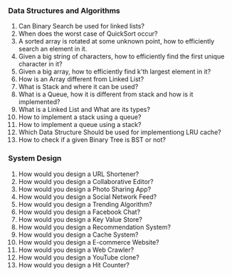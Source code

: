### Data Structures and Algorithms
1.	Can Binary Search be used for linked lists?
2.	When does the worst case of QuickSort occur?
3.	A sorted array is rotated at some unknown point, how to efficiently search an element in it. 
4.	Given a big string of characters, how to efficiently find the first unique character in it?
5.	Given a big array, how to efficiently find k’th largest element in it?
6.	How is an Array different from Linked List?
7.	What is Stack and where it can be used?
8.	What is a Queue, how it is different from stack and how is it implemented?
9.	What is a Linked List and What are its types?
10.	How to implement a stack using a queue?
11.	How to implement a queue using a stack?
12.	Which Data Structure Should be used for implementiong LRU cache?
13.	How to check if a given Binary Tree is BST or not?

### System Design
1.	How would you design a URL Shortener?
2.	How would you design a Collaborative Editor?
3.	How would you design a Photo Sharing App?
4.	How would you design a Social Network Feed?
5.	How would you design a Trending Algorithm?
6.	How would you design a Facebook Chat?
7.	How would you design a Key Value Store?
8.	How would you design a Recommendation System?
9.	How would you design a Cache System?
10.	How would you design a E-commerce Website?
11.	How would you design a Web Crawler?
12.	How would you design a YouTube clone?
13.	How would you design a Hit Counter?
